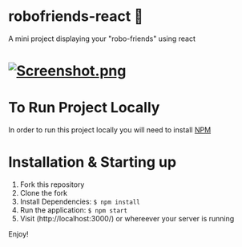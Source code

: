 # robofriends-react :space_invader:
A mini project displaying your "robo-friends" using react

<!-- <div align="center">
    <img src="C:\Users\smart\Desktop\robofriends\Screenshot.jpg" width="400px"</img> 
</div> -->
[![Screenshot.png](https://i.postimg.cc/s2gqLk2p/Screenshot.png)](https://postimg.cc/yD2Lgrcd)
=============================================================================================
# To Run Project Locally
In order to run this project locally you will need to install 
[NPM](https://www.npmjs.com/)

# Installation & Starting up
1. Fork this repository 
2. Clone the fork
3. Install Dependencies: ```$ npm install```
4. Run the application: ```$ npm start```
5. Visit (http://localhost:3000/) or whereever your server is running

Enjoy! 





